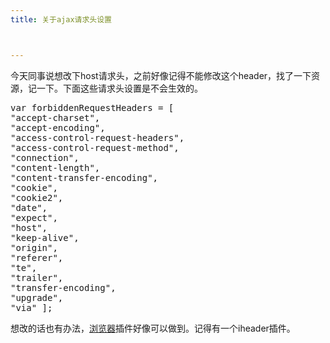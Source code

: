 ```yaml
---
title: 关于ajax请求头设置



---
```

今天同事说想改下host请求头，之前好像记得不能修改这个header，找了一下资源，记一下。下面这些请求头设置是不会生效的。

<pre class="EnlighterJSRAW" data-enlighter-language="null">var forbiddenRequestHeaders = [
"accept-charset",
"accept-encoding",
"access-control-request-headers",
"access-control-request-method",
"connection",
"content-length",
"content-transfer-encoding",
"cookie",
"cookie2",
"date",
"expect",
"host",
"keep-alive",
"origin",
"referer",
"te",
"trailer",
"transfer-encoding",
"upgrade",
"via" ];</pre>

想改的话也有办法，[浏览器](https://www.w3cdoc.com)插件好像可以做到。记得有一个iheader插件。
